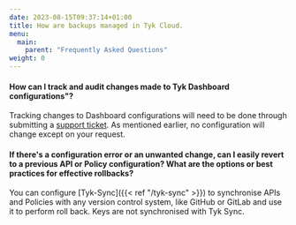 ```yaml
---
date: 2023-08-15T09:37:14+01:00
title: How are backups managed in Tyk Cloud.
menu:
  main:
    parent: "Frequently Asked Questions"
weight: 0 
---
```


#### How can I track and audit changes made to Tyk Dashboard configurations"?

Tracking changes to Dashboard configurations will need to be done through submitting a [support ticket](https://support.tyk.io/hc/en-gb/articles/8671452599708-Ticket-Submission-Guide). As mentioned earlier, no configuration will change except on your request.

#### If there's a configuration error or an unwanted change, can I easily revert to a previous API or Policy configuration? What are the options or best practices for effective rollbacks?

You can configure [Tyk-Sync]({{< ref "/tyk-sync" >}}) to synchronise APIs and Policies with any version control system, like GitHub or GitLab and use it to perform roll back. Keys are not synchronised with Tyk Sync.
